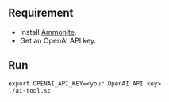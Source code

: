 
## Requirement

* Install [Ammonite](https://ammonite.io/).
* Get an OpenAI API key.

## Run

```
export OPENAI_API_KEY=<your OpenAI API key>
./ai-tool.sc
```
